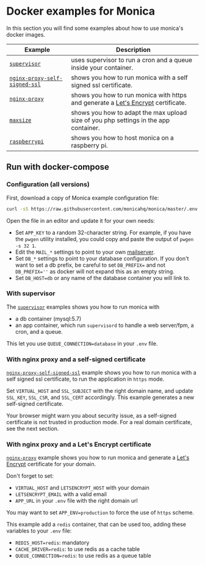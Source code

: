 # Docker examples for Monica

In this section you will find some examples about how to use monica's docker images.

| Example | Description |
|---------|-------------|
| [`supervisor`](supervisor) | uses supervisor to run a cron and a queue inside your container.
| [`nginx-proxy-self-signed-ssl`](nginx-proxy-self-signed-ssl) | shows you how to run monica with a self signed ssl certificate.
| [`nginx-proxy`](nginx-proxy) | shows you how to run monica with https and generate a [Let's Encrypt](https://letsencrypt.org/) certificate.
| [`maxsize`](maxsize) | shows you how to adapt the max upload size of you php settings in the app container.
| [`raspberrypi`](raspberrypi) | shows you how to host monica on a raspberry pi.


## Run with docker-compose

### Configuration (all versions)

First, download a copy of Monica example configuration file:

```sh
curl -sS https://raw.githubusercontent.com/monicahq/monica/master/.env.example -o .env
```

Open the file in an editor and update it for your own needs:

- Set `APP_KEY` to a random 32-character string. For example, if you
  have the `pwgen` utility installed, you could copy and paste the
  output of `pwgen -s 32 1`.
- Edit the `MAIL_*` settings to point to your own [mailserver](/docs/installation/mail.md).
- Set `DB_*` settings to point to your database configuration. If you don't want to set a db prefix, be careful to set `DB_PREFIX=` and not `DB_PREFIX=''` as docker will not expand this as an empty string.
- Set `DB_HOST=db` or any name of the database container you will link to.


### With supervisor

The [`supervisor`](supervisor) examples shows you how to run monica with
- a db container (mysql:5.7)
- an app container, which run `supervisord` to handle a web server/fpm, a cron, and a queue.

This let you use `QUEUE_CONNECTION=database` in your `.env` file.


### With nginx proxy and a self-signed certificate

[`nginx-proxy-self-signed-ssl`](nginx-proxy-self-signed-ssl) example shows you how to run monica with a self signed ssl certificate, to run the application in `https` mode.

Set `VIRTUAL_HOST` and `SSL_SUBJECT` with the right domain name, and update `SSL_KEY`, `SSL_CSR`, and `SSL_CERT` accordingly.
This example generates a new self-signed certificate.

Your browser might warn you about security issue, as a self-signed certificate is not trusted in production mode. For a real domain certificate, see the next section.


### With nginx proxy and a Let's Encrypt certificate

[`nginx-proxy`](nginx-proxy) example shows you how to run monica and generate a [Let's Encrypt](https://letsencrypt.org/) certificate for your domain.

Don't forget to set:
- `VIRTUAL_HOST` and `LETSENCRYPT_HOST` with your domain
- `LETSENCRYPT_EMAIL` with a valid email
- `APP_URL` in your `.env` file with the right domain url

You may want to set `APP_ENV=production` to force the use of `https` scheme.

This example add a `redis` container, that can be used too, adding these variables to your `.env` file:
- `REDIS_HOST=redis`: mandatory
- `CACHE_DRIVER=redis`: to use redis as a cache table
- `QUEUE_CONNECTION=redis`: to use redis as a queue table
